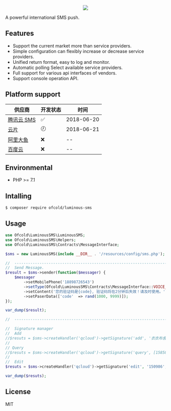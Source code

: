 <p align="center"><img src="https://github.com/ofcold/luminous-sms/raw/master/sms.svg?sanitize=true"></p>
A powerful international SMS push.

## Features

- Support the current market more than service providers.
- Simple configuration can flexibly increase or decrease service providers.
- Unified return format, easy to log and monitor.
- Automatic polling Select available service providers.
- Full support for various api interfaces of vendors.
- Support console operation API.

## Platform support
|供应商|开发状态|时间|
|--------|--------|--------|
|[腾讯云 SMS](https://cloud.tencent.com/product/sms)|:white_check_mark:|2018-06-20|
|[云片](https://www.yunpian.com)|:clock8:|2018-06-21|
|[阿里大鱼](https://www.alidayu.com)|:x:|--|
|[百度云](https://cloud.baidu.com)|:x:|--|

## Environmental

- PHP >= 7.1

## Intalling

```shell
$ composer require ofcold/luminous-sms
```

## Usage

```php
use Ofcold\LuminousSMS\LuminousSMS;
use Ofcold\LuminousSMS\Helpers;
use Ofcold\LuminousSMS\Contracts\MessageInterface;

$sms = new LuminousSMS(include __DIR__ . '/resources/config/sms.php');

//	------------------------------------------------------------------------------------------------
//	Send Message.
$result = $sms->sender(function($messager) {
	$messager
		->setMobilePhone('18898726543')
		->setType(Ofcold\LuminousSMS\Contracts\MessageInterface::VOICE_MESSAGE)
		->setContent('您的验证码是{code}, 验证码将在2分钟后失效！请及时使用。')
		->setPaserData(['code'	=> rand(1000, 9999)]);
});

var_dump($result);

//	------------------------------------------------------------------------------------------------

//	Signature manager
//	Add
//$resuts = $sms->createHandler('qcloud')->getSignature('add', '衣衣布舍');
//
// Query
//$resuts = $sms->createHandler('qcloud')->getSignature('query', [15858, 15859]);
//
//	Edit
$resuts = $sms->createHandler('qcloud')->getSignature('edit', '150986', '你是哪里来');

var_dump($resuts);

```
## License

MIT